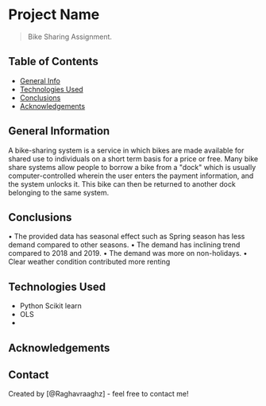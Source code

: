 # Project Name
> Bike Sharing Assignment.


## Table of Contents
* [General Info](#general-information)
* [Technologies Used](#technologies-used)
* [Conclusions](#conclusions)
* [Acknowledgements](#acknowledgements)

<!-- You can include any other section that is pertinent to your problem -->

## General Information
A bike-sharing system is a service in which bikes are made available for shared use to individuals on a short term basis for a price or free. Many bike share systems allow people to borrow a bike from a "dock" which is usually computer-controlled wherein the user enters the payment information, and the system unlocks it. This bike can then be returned to another dock belonging to the same system.

<!-- You don't have to answer all the questions - just the ones relevant to your project. -->

## Conclusions
•	The provided data has seasonal effect such as Spring season has less demand compared to other seasons.
•	The demand has inclining trend compared to 2018 and 2019.
•	The demand was more on non-holidays.
•	Clear weather condition contributed more renting


<!-- You don't have to answer all the questions - just the ones relevant to your project. -->


## Technologies Used
- Python Scikit learn
- OLS
- 

<!-- As the libraries versions keep on changing, it is recommended to mention the version of library used in this project -->

## Acknowledgements



## Contact
Created by [@Raghavraaghz] - feel free to contact me!


<!-- Optional -->
<!-- ## License -->
<!-- This project is open source and available under the [... License](). -->

<!-- You don't have to include all sections - just the one's relevant to your project -->